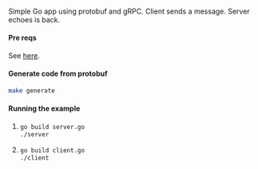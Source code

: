####

Simple Go app using protobuf and gRPC.  Client sends a message.  Server echoes is back.

#### Pre reqs

See [here](https://grpc.io/docs/languages/go/quickstart/#prerequisites).

#### Generate code from protobuf

```bash
make generate
```

#### Running the example

1.
   ```bash
   go build server.go
   ./server
   ```
1.
   ```bash
   go build client.go
   ./client
   ```
